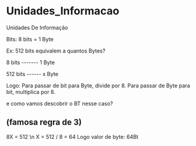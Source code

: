 # Unidades_Informacao
Unidades De Informação 

 Bits: 8 bits = 1 Byte
  
 Ex: 512 bits equivalem a quantos Bytes?
  
  8 bits ------- 1 Byte 
  
  512 bits ------ x Byte
  
  Logo: Para passar de bit para Byte, divide por 8.
  	     Para passar de Byte para bit, multiplica por 8.

   e como vamos descobrir o BT nesse caso?
   ## (famosa regra de 3)
   8X = 512 \n
   X = 512 / 8 = 64
   Logo valor de byte: 64Bt
